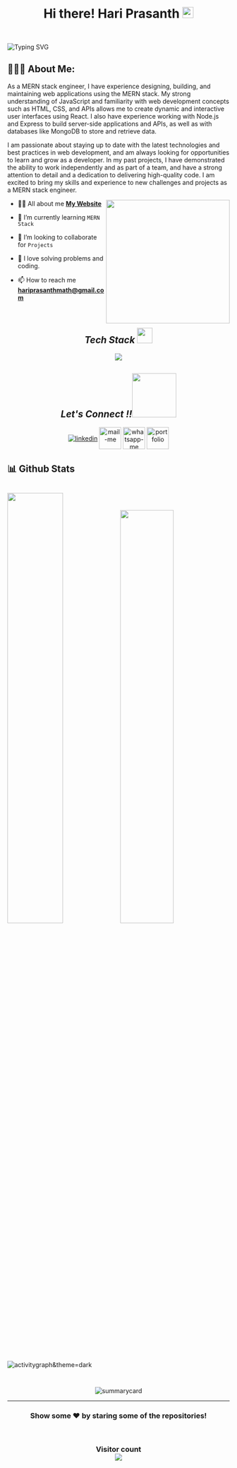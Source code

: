 

<!--
**hariprasanthmath/hariprasanthmath** is a ✨ _special_ ✨ repository because its `README.md` (this file) appears on your GitHub profile.

Here are some ideas to get you started:

- 🔭 I’m currently working on ...
- 🌱 I’m currently learning ...
- 👯 I’m looking to collaborate on ...
- 🤔 I’m looking for help with ...
- 💬 Ask me about ...
- 📫 How to reach me: ...
- 😄 Pronouns: ...
- ⚡ Fun fact: ...
-->

<h1 align="center">Hi there! Hari Prasanth  <img src="https://media.giphy.com/media/hvRJCLFzcasrR4ia7z/giphy.gif" width="25px"> </h1>
 <br>
   
 ![Typing SVG](https://readme-typing-svg.herokuapp.com?font=comfortaa&color=016EEA&size=24&width=500&lines=Currently+Learning+Full-Stack+Web+Development;)
  <br>
   ## 👨🏻‍💻 About Me:
   
 <p>  As a MERN stack engineer, I have experience designing, building, and maintaining web applications using the MERN stack. My strong understanding of JavaScript and familiarity with web development concepts such as HTML, CSS, and APIs allows me to create dynamic and interactive user interfaces using React. I also have experience working with Node.js and Express to build server-side applications and APIs, as well as with databases like MongoDB to store and retrieve data.

I am passionate about staying up to date with the latest technologies and best practices in web development, and am always looking for opportunities to learn and grow as a developer. In my past projects, I have demonstrated the ability to work independently and as part of a team, and have a strong attention to detail and a dedication to delivering high-quality code. I am excited to bring my skills and experience to new challenges and projects as a MERN stack engineer.</p>

<img  src="https://raw.githubusercontent.com/gauravsapkal/gauravsapkal/main/code.gif" height="280px"  align="right" />

- 🙋‍♂️ All about me **[My Website](https://hariprasanth.netlify.app/)**

- 🌱 I’m currently learning `MERN Stack`

- 👯 I’m looking to collaborate for `Projects`

- 💓 I love solving problems and coding.

- 📫 How to reach me **hariprasanthmath@gmail.com**

<br>








<h2 align="center"><i>Tech Stack <img src="https://camo.githubusercontent.com/beb64ff21c883e318e4f5db5231c2ba4175705bea1c9249e82a41ab375db4f75/68747470733a2f2f6d65646961322e67697068792e636f6d2f6d656469612f51737347456d706b79454f684243623765312f67697068792e6769663f6369643d656366303565343761306e336769316266716e74716d6f62386739616964316f796a327772336473336d67373030626c267269643d67697068792e676966" width="35"/></i></h2>
<p align="center">
  <a >
    <img src="https://skillicons.dev/icons?i=html,css,js,react,java,redux,bootstrap,express,materialui,mongodb,nodejs,chakraui" />
  </a>
</p>


<!-- <img src="" alt="" /> -->




<h2 align="center"><i>Let's Connect !!<img src="https://raw.githubusercontent.com/ShahriarShafin/ShahriarShafin/main/Assets/handshake.gif" width="100" /></i></h2>

<p align="center">
  <a href="https://www.linkedin.com/in/hari-prasanth-7a210018b/" target="blank"><img align="center" src="https://skillicons.dev/icons?i=linkedin" alt="linkedin" /></a>
  <a title="hariprasanthmath@gmail.com" href="mailto:hariprasanhtmath@gmail.com" target="blank"><img align="center"  src="https://cdn-icons-png.flaticon.com/128/888/888853.png"  width="50px"   alt="mail-me" /></a>
  <a href="https://wa.me/918248608590" target="blank"><img align="center" src="https://cdn-icons-png.flaticon.com/128/733/733585.png" width="50px"  alt="whatsapp-me" /></a>
  <a href="https://github.com/hariprasanthmath" target="_blank"><img align="center" src="https://user-images.githubusercontent.com/107247913/185736439-402f6025-1e63-4eb3-b770-aacd5e4b1386.png"  width="50px" alt="portfolio" /></a>
    
</p>



<h2>📊 Github Stats</h2>
<br/>

<div>
  <img width="50%" src="https://github-readme-stats.vercel.app/api?username=hariprasanthmath&show_icons=true&theme=dark" />
  <img width="49%" src="https://github-readme-stats.vercel.app/api/top-langs/?username=hariprasanthmath&layout=compact&theme=dark" />
</div>
 <br />
<img src="https://activity-graph.herokuapp.com/graph?username=hariprasanthmath&theme=react-dark" alt="activitygraph&theme=dark" /> 
<br />
<p align="center"><img src="https://github-readme-streak-stats.herokuapp.com/?user=hariprasanthmath&theme=dark" alt=""/></p>
<p align="center" ><img src="https://github-profile-trophy.vercel.app/?username=hariprasanthmath&theme=dark" alt=""/> </p>
<p align="center"><img src="https://github-profile-summary-cards.vercel.app/api/cards/profile-details?username=hariprasanthmath&theme=vue" alt="summarycard"/> </p>
<hr />
<h3 align="center">
 Show some ❤️ by staring some of the repositories!
</h3>
<br>
<h3 align="center"> 
  Visitor count <br>
  <img src="https://profile-counter.glitch.me/hariprasanthmath/count.svg" />
</h3>
